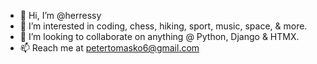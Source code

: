 - 👋 Hi, I’m @herressy
- 👀 I’m interested in coding, chess, hiking, sport, music, space, & more.
- 💞️ I’m looking to collaborate on anything @ Python, Django & HTMX.
- 📫 Reach me at petertomasko6@gmail.com
